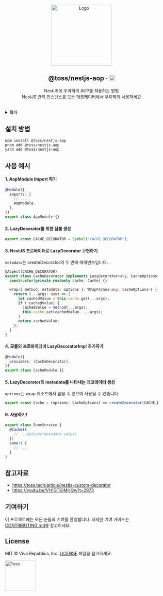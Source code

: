 <!-- PROJECT LOGO -->
<br />
<div align="center">
  <a href="https://github.com/toss/nestjs-aop">
    <img src="https://toss.tech/wp-content/uploads/2022/11/tech-article-nest-js-02.png" alt="Logo" height="200">
  </a>

  <h2>@toss/nestjs-aop &middot; <a href="https://badge.fury.io/js/@toss%2Fnestjs-aop"><img src="https://badge.fury.io/js/@toss%2Fnestjs-aop.svg" alt="npm version" height="18"></a></h2>

  <p align="center">
    NestJS에 우아하게 AOP를 적용하는 방법
    <br>
    NestJS 관리 인스턴스를 모든 데코레이터에서 우아하게 사용하세요
</a></h6>
  </p>
</div>

<br>

<!-- 목차 -->
<details>
  <summary>목차</summary>
  <ol>
    <li><a href="#설치 방법">설치 방법</a></li>
    <li><a href="#사용 예시">사용 예시</a></li>
    <li><a href="#참고자료">참고자료</a></li>
    <li><a href="#기여하기">기여하기</a></li>
    <li><a href="#license">License</a></li>
  </ol>
</details>




<!-- 설치 방법 -->
## 설치 방법

```sh
npm install @toss/nestjs-aop
pnpm add @toss/nestjs-aop
yarn add @toss/nestjs-aop
```


<!-- 사용 예시 -->
## 사용 예시

#### 1. AopModule Import 하기
```typescript
@Module({
  imports: [
    // ...
    AopModule,
  ],
})
export class AppModule {}
```

#### 2. LazyDecorator를 위한 심볼 생성
```typescript
export const CACHE_DECORATOR = Symbol('CACHE_DECORATOR');
```

#### 3. NestJS 프로바이더로 LazyDecorator 구현하기
`metadata`는 createDecorator의 두 번째 매개변수입니다.

```typescript
@Aspect(CACHE_DECORATOR)
export class CacheDecorator implements LazyDecorator<any, CacheOptions> {
  constructor(private readonly cache: Cache) {}

  wrap({ method, metadata: options }: WrapParams<any, CacheOptions>) {
    return (...args: any) => {
      let cachedValue = this.cache.get(...args);
      if (!cachedValue) { 
        cachedValue = method(...args);
        this.cache.set(cachedValue, ...args);
      }
      return cachedValue;
    };
  }
}
```

#### 4. 모듈의 프로바이더에 LazyDecoratorImpl 추가하기
```typescript
@Module({
  providers: [CacheDecorator],
})
export class CacheModule {}
```

#### 5. LazyDecorator의 metadata를 나타내는 데코레이터 생성
`options`는 wrap 메소드에서 얻을 수 있으며 사용될 수 있습니다.

```typescript
export const Cache = (options: CacheOptions) => createDecorator(CACHE_DECORATOR, options)
```

#### 6. 사용하기!
```typescript
export class SomeService {
  @Cache({
    // ...options(metadata value)
  })
  some() {
    // ...
  }
}
```


<!-- 참고자료 -->
## 참고자료
- https://toss.tech/article/nestjs-custom-decorator
- https://youtu.be/VH1GTGIMHQw?t=2973



<!-- 기여하기 -->
## 기여하기
이 프로젝트에는 모든 분들의 기여를 환영합니다. 자세한 기여 가이드는 [CONTRIBUTING.md](CONTRIBUTING.md)를 참고하세요.



<!-- LICENSE -->
## License
MIT © Viva Republica, Inc. [LICENSE](LICENSE) 파일을 참고하세요.


<!-- BOTTOM LOGO -->
<a title="Toss" href="https://toss.im">
  <picture>
    <source media="(prefers-color-scheme: dark)" srcset="https://static.toss.im/logos/png/4x/logo-toss-reverse.png">
    <img alt="Toss" src="https://static.toss.im/logos/png/4x/logo-toss.png" width="100">
  </picture>
</a>
